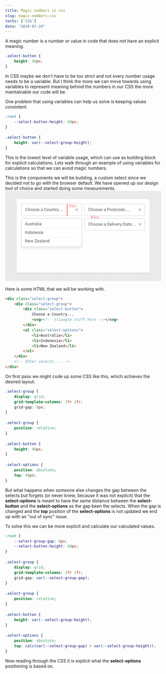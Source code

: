 ```yaml
---
title: Magic numbers in css
slug: magic-numbers-css
techs: ['CSS']
date: "2019-07-24"
---
```


A magic number is a number or value in code that does not have an explicit meaning.

```css
.select-button {
    height: 40px;
}
```

In CSS maybe we don't have to be too strict and not every number usage needs to be a variable. But I think the more we can move towards using variables to represent meaning behind the numbers in our CSS the more maintainable our code will be.

One problem that using variables can help us solve is keeping values consistent.
```css
:root {
    --select-button-height: 40px;
}

.select-button {
    height: var(--select-group-height);
}

```
This is the lowest level of variable usage, which can use as building block for explicit calculations. Lets walk through an example of using variables for calculations so that we can avoid magic numbers.

This is the components we will be building, a custom select since we decided not to go with the browser default. We have opened up our design tool of choice and started doing some measurements.
![Measuring Distances](./magic-numbers.png)

Here is some HTML that we will be working with.

```html
<div class="select-group">
    <div class="select-group">
        <div class="select-button">
            Choose a Country...
            <svg><!-- triangle stuff here --></svg>
        </div>
        <ul class="select-options">
            <li>Australia</li>
            <li>Indonesia</li>
            <li>New Zealand</li>
        </ul>
    </div>
    <!-- Other selects... -->
</div>
```

On first pass we might code up some CSS like this, which achieves the desired layout.

```css
.select-group {
    display: grid;
    grid-template-columns: 1fr 1fr;
    grid-gap: 8px;
}

.select-group {
    position: relative;
}

.select-button {
    height: 40px;
}

.select-options {
    position: absolute;
    top: 48px;
}
```

But what happens when someone else changes the gap between the selects but forgets (or never knew, because it was not explicit) that the **select-options** is meant to have the same distance between the **select-button** and the **select-options** as the gap been the selects. When the gap is changed and the **top** position of the **select-options** is not updated we end up with an "out of sync" issue. 

To solve this we can be more explicit and calculate our calculated values.

```css
:root {
    --select-group-gap: 8px;
    --select-button-height: 40px;
}

.select-group {
    display: grid;
    grid-template-columns: 1fr 1fr;
    grid-gap: var(--select-group-gap);
}

.select-group {
    position: relative;
}

.select-button {
    height: var(--select-group-height);
}

.select-options {
    position: absolute;
    top: calc(var(--select-group-gap) + var(--select-group-height));
}
```

Now reading through the CSS it is explicit what the **select-options** positioning is based on.